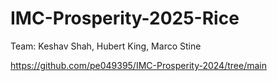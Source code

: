 # IMC-Prosperity-2025-Rice

Team: Keshav Shah, Hubert King, Marco Stine

https://github.com/pe049395/IMC-Prosperity-2024/tree/main
